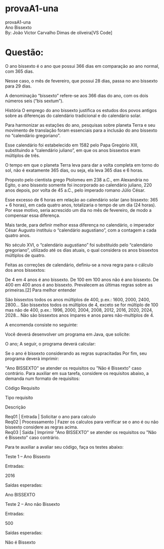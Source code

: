 # provaA1-una
provaA1-una<br>
Ano Bissexto<br>
By: João Victor Carvalho Dimas de oliveira[VS Code]

# Questão:

O ano bissexto é o ano que possui 366 dias em comparação ao ano normal, com 365 dias.

Nesse caso, o mês de fevereiro, que possui 28 dias, passa no ano bissexto para 29 dias.

A denominação “bissexto” refere-se aos 366 dias do ano, com os dois números seis (“bis sextum”).

História
O emprego do ano bissexto justifica os estudos dos povos antigos sobre as diferenças do calendário tradicional e do calendário solar.

Para harmonizar as estações do ano, pesquisas sobre planeta Terra e seu movimento de translação foram essenciais para a inclusão do ano bissexto no “calendário gregoriano”.

Esse calendário foi estabelecido em 1582 pelo Papa Gregório XIII, substituindo a “calendário juliano”, em que os anos bissextos eram múltiplos de três.

O tempo em que o planeta Terra leva para dar a volta completa em torno do sol, não é exatamente 365 dias, ou seja, ela leva 365 dias e 6 horas.

Proposto pelo cientista grego Ptolomeu em 238 a.C., em Alexandria no Egito, o ano bissexto somente foi incorporado ao calendário juliano, 220 anos depois, por volta de 45 a.C., pelo imperado romano Júlio César.

Esse excesso de 6 horas em relação ao calendário solar (ano bissexto: 365 + 6 horas), em cada quatro anos, totalizaria o tempo de um dia (24 horas). Por esse motivo, seria acrescido um dia no mês de fevereiro, de modo a compensar essa diferença.

Mais tarde, para definir melhor essa diferença no calendário, o imperador César Augusto instituiu o “calendário augustiano”, com a contagem a cada quatro anos.

No século XVI, o “calendário augustiano” foi substituído pelo “calendário gregoriano”, utilizado até os dias atuais, o qual considera os anos bissextos múltiplos de quatro.

Feitas as correções de calendário, definiu-se a nova regra para o cálculo dos anos bissextos:

De 4 em 4 anos é ano bissexto.
De 100 em 100 anos não é ano bissexto.
De 400 em 400 anos é ano bissexto.
Prevalecem as últimas regras sobre as primeiras.[2]
Para melhor entender

São bissextos todos os anos múltiplos de 400, p.ex.: 1600, 2000, 2400, 2800...
São bissextos todos os múltiplos de 4, exceto se for múltiplo de 100 mas não de 400, p.ex.: 1996, 2000, 2004, 2008, 2012, 2016, 2020, 2024, 2028...
Não são bissextos anos ímpares e anos pares não-multíplos de 4.
 
A encomenda consiste no seguinte:

Você deverá desenvolver um programa em Java, que solicite:

O ano;
A seguir, o programa deverá calcular:

Se o ano é bissexto considerando as regras supracitadas
Por fim, seu programa deverá imprimir:

"Ano BISSEXTO" se atender os requisitos ou "Não é Bissexto" caso contrário.
 Para auxiliar em sua tarefa, considere os requisitos abaixo, a demanda num formato de requisitos:
 

Código Requisito

Tipo requisito

Descrição

Req01 | Entrada | Solicitar o ano para calculo<br>
Req02	| Processamento |	Fazer os calculos para verificar se o ano é ou não bissexto considere as regras acima.<br>
Req03	| Saída	| Imprimir "Ano BISSEXTO" se atender os requisitos ou "Não é Bissexto" caso contrário.
 
Para te auxiliar a avaliar seu código, faça os testes abaixo:

Teste 1 – Ano Bissexto

Entradas:

2016

Saídas esperadas:

Ano BISSEXTO

Teste 2 – Ano não Bissexto

Entradas:

500

Saídas esperadas:

Não é Bissexto
